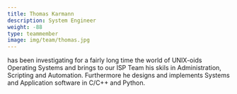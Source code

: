 ```yaml
---
title: Thomas Karmann
description: System Engineer
weight: -88
type: teammember
image: img/team/thomas.jpg
---
```

has been investigating for a fairly long time the world of UNIX-oids Operating Systems and brings to our ISP Team his skils in Administration, Scripting and Automation. Furthermore he designs and implements Systems and Application software in C/C++ and Python.
